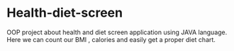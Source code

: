 # Health-diet-screen
OOP project about health and diet screen application using JAVA language. Here we can count our BMI , calories and easily get a proper diet chart.
